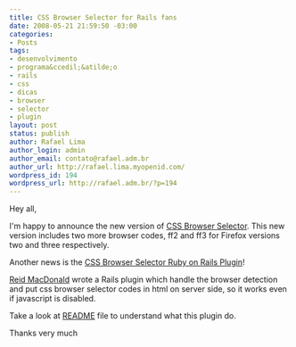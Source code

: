```yaml
---
title: CSS Browser Selector for Rails fans
date: 2008-05-21 21:59:50 -03:00
categories:
- Posts
tags:
- desenvolvimento
- programa&ccedil;&atilde;o
- rails
- css
- dicas
- browser
- selector
- plugin
layout: post
status: publish
author: Rafael Lima
author_login: admin
author_email: contato@rafael.adm.br
author_url: http://rafael.lima.myopenid.com/
wordpress_id: 194
wordpress_url: http://rafael.adm.br/?p=194
---
```


Hey all,

I'm happy to announce the new version of <a href="http://rafael.adm.br/css_browser_selector">CSS Browser Selector</a>. This new version includes two more browser codes, ff2 and ff3 for Firefox versions two and three respectively.

Another news is the <a href="http://latimes.rubyforge.org/svn/plugins/css_browser_selector/trunk">CSS Browser Selector Ruby on Rails Plugin</a>!

<a href="http://geminstallthat.wordpress.com/">Reid MacDonald</a> wrote a Rails plugin which handle the browser detection and put css browser selector codes in html on server side, so it works even if javascript is disabled.

Take a look at <a href="http://latimes.rubyforge.org/svn/plugins/css_browser_selector/trunk/README">README</a> file to understand what this plugin do.

Thanks very much
